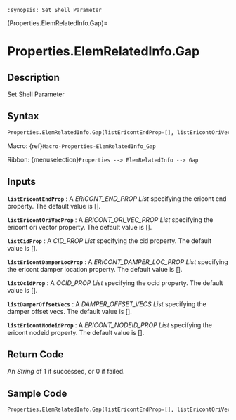 ```{module} Properties.ElemRelatedInfo.Gap()
:synopsis: Set Shell Parameter
```

(Properties.ElemRelatedInfo.Gap)=

# Properties.ElemRelatedInfo.Gap

## Description

Set Shell Parameter

## Syntax

```python
Properties.ElemRelatedInfo.Gap(listEricontEndProp=[], listEricontOriVecProp=[], listCidProp=[], listEricontDamperLocProp=[], listOcidProp=[], listDamperOffsetVecs=[], listEricontNodeidProp=[])
```

Macro: {ref}`Macro-Properties-ElemRelatedInfo_Gap`

Ribbon: {menuselection}`Properties --> ElemRelatedInfo --> Gap`

## Inputs

**`listEricontEndProp`**
: A _ERICONT_END_PROP List_ specifying the ericont end property. The default value is [].

**`listEricontOriVecProp`**
: A _ERICONT_ORI_VEC_PROP List_ specifying the ericont ori vector property. The default value is [].

**`listCidProp`**
: A _CID_PROP List_ specifying the cid property. The default value is [].

**`listEricontDamperLocProp`**
: A _ERICONT_DAMPER_LOC_PROP List_ specifying the ericont damper location property. The default value is [].

**`listOcidProp`**
: A _OCID_PROP List_ specifying the ocid property. The default value is [].

**`listDamperOffsetVecs`**
: A _DAMPER_OFFSET_VECS List_ specifying the damper offset vecs. The default value is [].

**`listEricontNodeidProp`**
: A _ERICONT_NODEID_PROP List_ specifying the ericont nodeid property. The default value is [].

## Return Code

An _String_ of 1 if successed, or 0 if failed.

## Sample Code

```python
Properties.ElemRelatedInfo.Gap(listEricontEndProp=[], listEricontOriVecProp=[], listCidProp=[], listEricontDamperLocProp=[], listOcidProp=[], listDamperOffsetVecs=[], listEricontNodeidProp=[])
```
